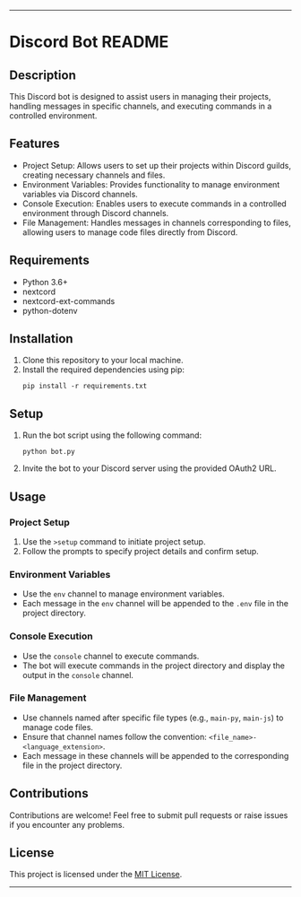 
---

# Discord Bot README

## Description

This Discord bot is designed to assist users in managing their projects, handling messages in specific channels, and executing commands in a controlled environment.

## Features

- Project Setup: Allows users to set up their projects within Discord guilds, creating necessary channels and files.
- Environment Variables: Provides functionality to manage environment variables via Discord channels.
- Console Execution: Enables users to execute commands in a controlled environment through Discord channels.
- File Management: Handles messages in channels corresponding to files, allowing users to manage code files directly from Discord.

## Requirements

- Python 3.6+
- nextcord
- nextcord-ext-commands
- python-dotenv

## Installation

1. Clone this repository to your local machine.
2. Install the required dependencies using pip:
   ```
   pip install -r requirements.txt
   ```

## Setup

1. Run the bot script using the following command:
   ```
   python bot.py
   ```
2. Invite the bot to your Discord server using the provided OAuth2 URL.

## Usage

### Project Setup

1. Use the `>setup` command to initiate project setup.
2. Follow the prompts to specify project details and confirm setup.

### Environment Variables

- Use the `env` channel to manage environment variables.
- Each message in the `env` channel will be appended to the `.env` file in the project directory.

### Console Execution

- Use the `console` channel to execute commands.
- The bot will execute commands in the project directory and display the output in the `console` channel.

### File Management

- Use channels named after specific file types (e.g., `main-py`, `main-js`) to manage code files.
- Ensure that channel names follow the convention: `<file_name>-<language_extension>`.
- Each message in these channels will be appended to the corresponding file in the project directory.

## Contributions

Contributions are welcome! Feel free to submit pull requests or raise issues if you encounter any problems.

## License

This project is licensed under the [MIT License](LICENSE).

---
